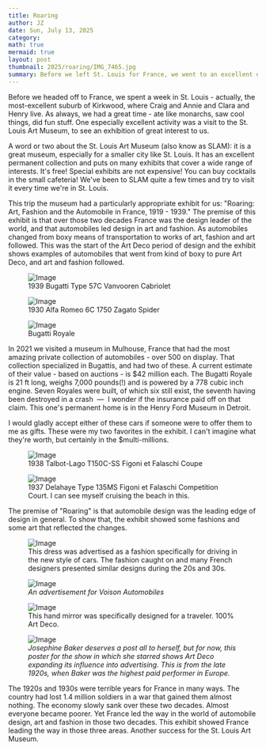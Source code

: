 ```yaml
---
title: Roaring
author: JZ
date: Sun, July 13, 2025
category: 
math: true
mermaid: true
layout: post
thumbnail: 2025/roaring/IMG_7465.jpg
summary: Before we left St. Louis for France, we went to an excellent exhibition at the St. Louis Art Museum, about automobiles, art and fashion in France from 1919 to 1939. The exhibition really got us in the mood for France. Take a look.
---  
```

Before we headed off to France, we spent a week in St. Louis - actually, the most-excellent suburb of Kirkwood, where Craig and Annie and Clara and Henry live. As always, we had a great time - ate like monarchs, saw cool things, did fun stuff. One especially excellent activity was a visit to the St. Louis Art Museum, to see an exhibition of great interest to us.

A word or two about the St. Louis Art Museum (also know as SLAM): it is a great museum, especially for a smaller city like St. Louis. It has an excellent permanent collection and puts on many exhibits that cover a wide range of interests. It's free! Special exhibits are not expensive! You can buy cocktails in the small cafeteria! We've been to SLAM quite a few times and try to visit it every time we're in St. Louis.

This trip the museum had a particularly appropriate exhibit for us: "Roaring: Art, Fashion and the Automobile in France, 1919 - 1939." The premise of this exhibit is that over those two decades France was the design leader of the world, and that automobiles led design in art and fashion. As automobiles changed from boxy means of transportation to works of art, fashion and art followed. This was the start of the Art Deco period of design and the exhibit shows examples of automobiles that went from kind of boxy to pure Art Deco, and art and fashion followed.


<figure>
	<img class='landscape' src="{{ "2025/roaring/DSC05661.jpg" | prepend: site.imageurl | prepend: site.baseurl  }}" alt="Image" />
	<figcaption class='wide'>1939 Bugatti Type 57C Vanvooren Cabriolet</figcaption>
</figure>
<figure>
	<img class='landscape' src="{{ "2025/roaring/DSC05674.jpg" | prepend: site.imageurl | prepend: site.baseurl  }}" alt="Image" />
	<figcaption class='wide'>1930 Alfa Romeo 6C 1750 Zagato Spider</figcaption>
</figure>
<figure>
	<img class='landscape' src="{{ "2025/roaring/DSC05692.jpg" | prepend: site.imageurl | prepend: site.baseurl  }}" alt="Image" />
	<figcaption class='wide'>Bugatti Royale</figcaption>
</figure>
In 2021 we visited a museum in Mulhouse, France that had the most amazing private collection of automobiles - over 500 on display. That collection specialized in Bugattis, and had two of these. A current estimate of their value - based on auctions - is $42 million each. The Bugatti Royale is 21 ft long, weighs 7,000 pounds(!) and is powered by a 778 cubic inch engine. Seven Royales were built, of which six still exist, the seventh having been destroyed in a crash &nbsp;&mdash;&nbsp; I wonder if the insurance paid off on that claim. This one's permanent home is in the Henry Ford Museum in Detroit.

I would gladly accept either of these cars if someone were to offer them to me as gifts. These were my two favorites in the exhibit. I can't imagine what they're worth, but certainly in the $multi-millions.
<figure>
	<img class='landscape' src="{{ "2025/roaring/IMG_7465.jpg" | prepend: site.imageurl | prepend: site.baseurl  }}" alt="Image" />
	<figcaption class='wide'>1938 Talbot-Lago T150C-SS Figoni et Falaschi Coupe</figcaption>
</figure>
<figure>
	<img class='landscape' src="{{ "2025/roaring/roaring1.png" | prepend: site.imageurl | prepend: site.baseurl  }}" alt="Image" />
	<figcaption class='wide'>1937 Delahaye Type 135MS Figoni et Falaschi Competition Court. I can see myself cruising the beach in this.</figcaption>
</figure>
The premise of "Roaring" is that automobile design was the leading edge of design in general. To show that, the exhibit showed some fashions and some art that reflected the changes.
<figure>
	<img class='portrait' src="{{ "2025/roaring/DSC05706.jpg" | prepend: site.imageurl | prepend: site.baseurl  }}" alt="Image" />
	<figcaption class='wide'>This dress was advertised as a fashion specifically for driving in the new style of cars. The fashion caught on and many French designers presented similar designs during the 20s and 30s.</figcaption>
</figure>
<figure >
	<img class='portrait' src="{{ "2025/roaring/DSC05689.jpg" | prepend: site.imageurl | prepend: site.baseurl  }}" alt="Image" />
	<figcaption class='center'><em>An advertisement for Voison Automobiles</em></figcaption>
</figure>
<figure>
	<img class='landscape' src="{{ "2025/roaring/DSC05699.jpg" | prepend: site.imageurl | prepend: site.baseurl  }}" alt="Image" />
	<figcaption class='wide'>This hand mirror was specifically designed for a traveler. 100% Art Deco.</figcaption>
</figure>
<figure >
	<img class='portrait' src="{{ "2025/roaring/DSC05714.jpg" | prepend: site.imageurl | prepend: site.baseurl  }}" alt="Image" />
	<figcaption class='wide'><em>Josephine Baker deserves a post all to herself, but for now, this poster for the show in which she starred shows Art Deco expanding its influence into advertising. This is from the late 1920s, when Baker was the highest paid performer in Europe.</em></figcaption>
</figure>

The 1920s and 1930s were terrible years for France in many ways. The country had lost 1.4 million soldiers in a war that gained them almost nothing. The economy slowly sank over these two decades. Almost everyone became poorer. Yet France led the way in the world of automobile design, art and fashion in those two decades. This exhibit showed France leading the way in those three areas. Another success for the St. Louis Art Museum.